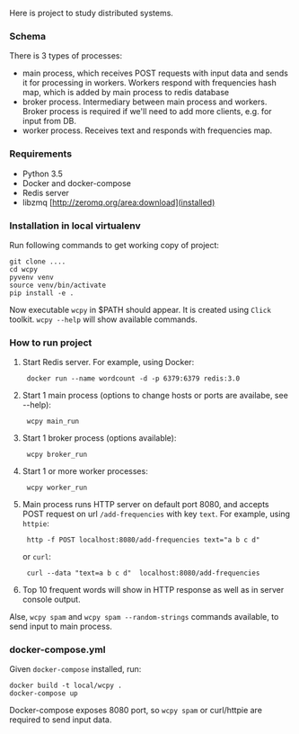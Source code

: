 Here is project to study distributed systems.


### Schema

There is 3 types of processes:

- main process, which receives POST requests with input data and sends it for processing in workers. Workers respond with frequencies hash map, which is added by main process to redis database
- broker process. Intermediary between main process and workers. Broker process is required if we'll need to add more clients, e.g. for input from DB.
- worker process. Receives text and responds with frequencies map.


### Requirements
    
- Python 3.5
- Docker and docker-compose
- Redis server
- libzmq [http://zeromq.org/area:download](installed)
    
### Installation in local virtualenv
    
Run following commands to get working copy of project:

    git clone ....
    cd wcpy
    pyvenv venv
    source venv/bin/activate
    pip install -e .

Now executable `wcpy` in $PATH should appear. It is created using `Click` toolkit. `wcpy --help` will show available commands.

### How to run project

1. Start Redis server. For example, using Docker:

        docker run --name wordcount -d -p 6379:6379 redis:3.0
    
2. Start 1 main process (options to change hosts or ports are availabe, see --help):

        wcpy main_run
    
3. Start 1 broker process (options available):

        wcpy broker_run
    
4. Start 1 or more worker processes:

        wcpy worker_run
    
5. Main process runs HTTP server on default port 8080, and accepts POST request on url `/add-frequencies` with key `text`. For example, using `httpie`:

        http -f POST localhost:8080/add-frequencies text="a b c d"
    
    or `curl`:

        curl --data "text=a b c d"  localhost:8080/add-frequencies
    
6. Top 10 frequent words will show in HTTP response as well as in server console output.

Alse, `wcpy spam` and `wcpy spam --random-strings` commands available, to send input to main process.


### docker-compose.yml

Given `docker-compose` installed, run:

    docker build -t local/wcpy .
    docker-compose up

Docker-compose exposes 8080 port, so `wcpy spam` or curl/httpie are required to send input data.
